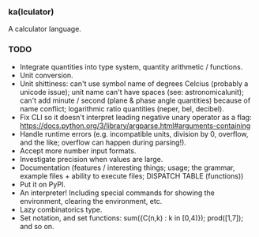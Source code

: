### ka(lculator)
A calculator language.

### TODO
* Integrate quantities into type system, quantity arithmetic / functions.
* Unit conversion.
* Unit shittiness: can't use symbol name of degrees Celcius (probably a unicode issue); unit name can't have spaces (see: astronomicalunit); can't add minute / second (plane & phase angle quantities) because of name conflict; logarithmic ratio quantities (neper, bel, decibel).
* Fix CLI so it doesn't interpret leading negative unary operator as a flag: <https://docs.python.org/3/library/argparse.html#arguments-containing>
* Handle runtime errors (e.g. incompatible units, division by 0, overflow, and the like; overflow can happen during parsing!).
* Accept more number input formats. 
* Investigate precision when values are large.
* Documentation (features / interesting things; usage; the grammar, example files + ability to execute files; DISPATCH TABLE (functions))
* Put it on PyPI.
* An interpreter! Including special commands for showing the environment, clearing the environment, etc.
* Lazy combinatorics type.
* Set notation, and set functions: sum({C(n,k) : k in [0,4)}); prod([1,7]); and so on.
